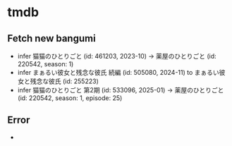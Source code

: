 # tmdb
## Fetch new bangumi
- infer 猫猫のひとりごと (id: 461203, 2023-10) -> 薬屋のひとりごと (id: 220542, season: 1)
- infer まぁるい彼女と残念な彼氏 続編 (id: 505080, 2024-11) to まぁるい彼女と残念な彼氏 (id: 255223)
- infer 猫猫のひとりごと 第2期 (id: 533096, 2025-01) -> 薬屋のひとりごと (id: 220542, season: 1, episode: 25)
## Error
- 
